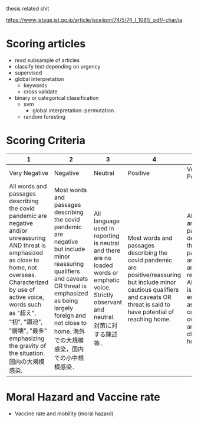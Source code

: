 thesis related shit

https://www.jstage.jst.go.jp/article/jscejipm/74/5/74_I_1081/_pdf/-char/ja

# Scoring articles  

* read subsample of articles   
* classify text depending on urgency  
* supervised  
* global interpretation  
  * keywords 
  * cross validate 
* binary or categorical classification  
  * svm
    * global interpretation: permutation 
  * random foresting  


# Scoring Criteria  

| 1 | 2 | 3 | 4 | 5 |  
| - | - | - | - | - |  
| Very Negative | Negative | Neutral | Positive | Very Positive |  
| All words and passages describing the covid pandemic are negative and/or unreassuring AND threat is emphasized as close to home, not overseas. Characterized by use of active voice, words such as "超え", "初", "逼迫", "崩壊", "最多" emphasizing the gravity of the situation. 国内の大規模感染. | Most words and passages describing the covid pandemic are negative but include minor reassuring qualifiers and caveats OR threat is emphasized as being largely foreign and not close to home. 海外での大規模感染，国内での小中規模感染．| All language used in reporting is neutral and there are no loaded words or emphatic voice. Strictly observant and neutral. 対策に対する陳述等．| Most words and passages describing the covid pandemic are positive/reassuring but include minor cautious qualifiers and caveats OR threat is said to have potential of reaching home. | All words and passages describing the covid pandemic are positive and/or reassuring AND threat is emphasized as completely overseas, and not close to home. |  

# Moral Hazard and Vaccine rate  

* Vaccine rate and mobility (moral hazard) 